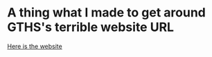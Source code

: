 # A thing what I made to get around GTHS's terrible website URL
[Here is the website](tehsuperwilly.tech)
